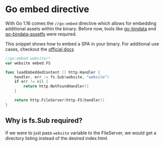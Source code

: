# Go embed directive

With Go 1.16 comes the `//go:embed` directive which allows for embedding additional assets within the binary. Before now, tools like [go-bindata](https://github.com/jteeuwen/go-bindata) and [go-bindata-assetfs](https://github.com/elazarl/go-bindata-assetfs) were required.

This snippet shows how to embed a SPA in your binary. For additional use cases, checkout the [official docs](https://golang.org/pkg/embed/)

```go
//go:embed website/*
var website embed.FS

func loadEmbeddedContent () http.Handler {
    handler, err := fs.Sub(website, "website")
    if err != nil {
        return http.NotFoundHandler()
    }

    return http.FileServer(http.FS(handler))
}
```

## Why is fs.Sub required?
If we were to just pass `website` variable to the FileServer, we would get a directory listing instead of the desired index.html.
